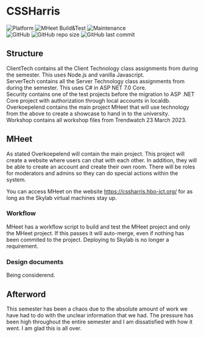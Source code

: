 # CSSHarris
![Platform](https://img.shields.io/badge/platform-web-lightgrey)
![MHeet Build&Test](https://github.com/Labhatorian/CSSHarris/actions/workflows/aspdotnetcore-MHeet.yml/badge.svg)
![Maintenance](https://img.shields.io/maintenance/yes/2023)<br>
![GitHub](https://img.shields.io/github/license/Labhatorian/CSSWindesheim)
![GitHub repo size](https://img.shields.io/github/repo-size/Labhatorian/CSSWindesheim)
![GitHub last commit](https://img.shields.io/github/last-commit/Labhatorian/CSSWindesheim)

## Structure
ClientTech contains all the Client Technology class assignments from during the semester. This uses Node.js and vanilla Javascript.</br>
ServerTech contains all the Server Technology class assignments from during the semester. This uses C# in ASP NET 7.0 Core.</br>
Security contains one of the test projects before the migration to ASP .NET Core project with authorization through local accounts in localdb.</br>
Overkoepelend contains the main project MHeet that will use technology from the above to create a showcase to hand in to the university.</br>
Workshop contains all workshop files from Trendwatch 23 March 2023.

## MHeet
As stated Overkoepelend will contain the main project. This project will create a website where users can chat with each other. In addition, they will be able to create an account and create their own room. There will be roles for moderators and admins so they can do special actions within the system.

You can access MHeet on the website https://cssharris.hbo-ict.org/ for as long as the Skylab virtual machines stay up.

### Workflow
MHeet has a workflow script to build and test the MHeet project and only the MHeet project. If this passes it will auto-merge, even if nothing has been commited to the project. Deploying to Skylab is no longer a requirement.

### Design documents
Being considerend.

## Afterword
This semester has been a chaos due to the absolute amount of work we have had to do with the unclear information that we had. The pressure has been high throughout the entire semester and I am dissatisfied with how it went. I am glad this is all over.
